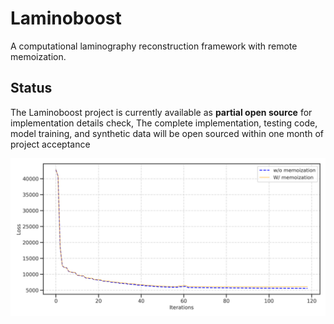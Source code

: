 # Laminoboost 

A computational laminography reconstruction framework with remote memoization.

## Status
The Laminoboost project is currently available as **partial open source** for implementation details check, The complete implementation, testing code, model training, and synthetic data will be open sourced within one month of project acceptance

![Convergence](./images/curve.png)
